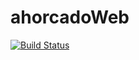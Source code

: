 # ahorcadoWeb

[![Build Status](https://travis-ci.org/AgusTorra/ahorcadoWeb.svg?branch=master)](https://travis-ci.org/AgusTorra/ahorcadoWeb)
